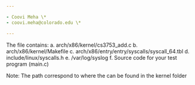 ```yaml
---

- Coovi Meha \*
- coovi.meha@colorado.edu \*

---
```


The file contains:
a. arch/x86/kernel/cs3753_add.c
b. arch/x86/kernel/Makefile
c. arch/x86/entry/entry/syscalls/syscall_64.tbl
d. include/linux/syscalls.h
e. /var/log/syslog
f. Source code for your test program (main.c)

Note: The path correspond to where the can be found in the kernel folder
